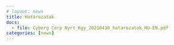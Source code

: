 ```yaml
---
# layout: news
title: Határozatok
docs:
  - file: Cyberg Corp Nyrt_Kgy_20210430_hatarozatok_HU-EN.pdf
categories: [news]
---
```

